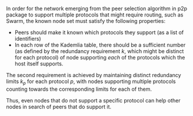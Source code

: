 In order for the network emerging from the peer selection algorithm in p2p package to support multiple protocols that might require routing, such as Swarm, the known node set must satisfy the following properties:
* Peers should make it known which protocols they support (as a list of identifiers)
* In each row of the Kademlia table, there should be a sufficient number (as defined by the redundancy requirement _k_, which might be distinct for each protocol) of node supporting _each_ of the protocols which the host itself supports.

The second requirement is achieved by maintaining distinct redundancy limits _k_<sub>_p_</sub> for each protocol _p_, with nodes supporting multiple protocols counting towards the corresponding limits for each of them.

Thus, even nodes that do not support a specific protocol can help other nodes in search of peers that do support it. 